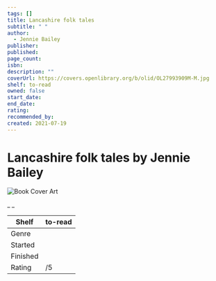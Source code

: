 ```yaml
---
tags: []
title: Lancashire folk tales
subtitle: " "
author:
  - Jennie Bailey
publisher:
published:
page_count:
isbn:
description: ""
coverUrl: https://covers.openlibrary.org/b/olid/OL27993909M-M.jpg
shelf: to-read
owned: false
start_date:
end_date:
rating:
recommended_by:
created: 2021-07-19
---
```


# Lancashire folk tales by Jennie Bailey

![Book Cover Art](https://covers.openlibrary.org/b/olid/OL27993909M-M.jpg)

_ _

| Shelf | to-read |
| --- | --- |
| Genre |  |
| Started |  |
| Finished |  |
| Rating | /5 |

